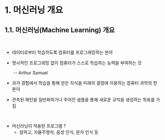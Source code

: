 # 1. 머신러닝 개요

## 1.1. 머신러닝(Machine Learning) 개요

<br/>

- 데이터로부터 학습하도록 컴퓨터를 프로그래밍하는 분야

- 명시적인 프로그래밍 없이 컴퓨터가 스스로 학습하는 능력을 부여하는 것 

  ​	-- Arthur Samuel

- 과거 경험에서 학습을 통해 얻은 지식을 미래의 결정에 이용하는 컴퓨터 과학의 한 분야

- 관측된 패턴을 일반화하거나 주어진 샘플을 통해 새로운 규칙을 생성하는 목표를 가짐



<br/>

- 머신러닝이 적용된 프로그램 ?
  - 알파고, 자율주행차, 음성 인식, 문자 인식 등



<br/>

